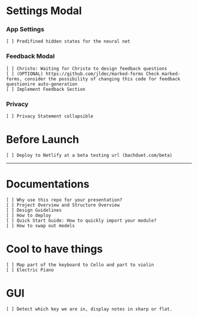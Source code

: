 # Settings Modal
### App Settings

    [ ] Predifined hidden states for the neural net

### Feedback Modal
    [ ] Christo: Waiting for Christo to design feedback questions
    [ ] (OPTIONAL) https://github.com/jldec/marked-forms Check marked-forms, consider the possibility of changing this code for feedback questionire auto-generation
    [ ] Implement Feedback Section

### Privacy
    [ ] Privacy Statement collapsible

# Before Launch
    [ ] Deploy to Netlify at a beta testing url (bachduet.com/beta)

---

# Documentations
    [ ] Why use this repo for your presentation?
    [ ] Project Overview and Structure Overview
    [ ] Design Guidelines
    [ ] How to deploy
    [ ] Quick Start Guide: How to quickly import your module?
    [ ] How to swap out models

# Cool to have things
    [ ] Map part of the keyboard to Cello and part to violin
    [ ] Electric Piano

# GUI
    [ ] Detect which key we are in, display notes in sharp or flat.